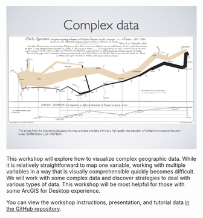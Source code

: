 [![Photo of Complex Data slide showing Napoleon's unsuccessful invasion of Russia in 1812](images/complexdatapresentation.png)](https://github.com/clarkdatalabs/complex_mapping)

This workshop will explore how to visualize complex geographic data. While it is relatively straightforward to map one variable, working with multiple variables in a way that is visually comprehensible quickly becomes difficult. We will work with some complex data and discover strategies to deal with various types of data. This workshop will be most helpful for those with some ArcGIS for Desktop experience.

You can view the workshop instructions, presentation, and tutorial data [in the GitHub repository](https://github.com/clarkdatalabs/complex_mapping).
